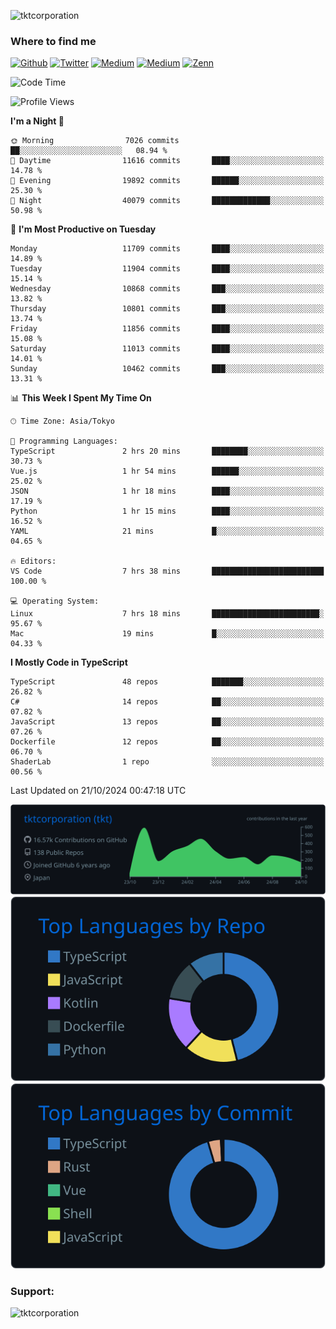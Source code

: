 <p align="left"> <img src="https://komarev.com/ghpvc/?username=tktcorporation&label=Profile%20views&color=0e75b6&style=flat" alt="tktcorporation" /> </p>

<h3>Where to find me</h3>
<p>
<a href="https://github.com/tktcorporation" target="_blank"><img alt="Github" src="https://img.shields.io/badge/GitHub-%2312100E.svg?&style=for-the-badge&logo=Github&logoColor=white" /></a>
<a href="https://twitter.com/tktcorporation" target="_blank"><img alt="Twitter" src="https://img.shields.io/badge/twitter-%231DA1F2.svg?&style=for-the-badge&logo=twitter&logoColor=white" /></a>
<a href="https://www.linkedin.com/in/tktcorporation" target="_blank"><img alt="Medium" src="https://img.shields.io/badge/linkdin-0a66c2.svg?&style=for-the-badge&logo=linkedin&logoColor=white" /></a>
<a href="https://qiita.com/tktcorporation" target="_blank"><img alt="Medium" src="https://img.shields.io/badge/qiita-55C500.svg?&style=for-the-badge&logo=qiita&logoColor=white" /></a>
<a href="https://zenn.dev/tktcorporation" target="_blank"><img alt="Zenn" src="https://img.shields.io/badge/Zenn-3EA8FF.svg?&style=for-the-badge&logo=Zenn&logoColor=white" /></a>
</p>
  
<!--START_SECTION:waka-->
![Code Time](http://img.shields.io/badge/Code%20Time-1%2C797%20hrs%2040%20mins-blue)

![Profile Views](http://img.shields.io/badge/Profile%20Views-0-blue)

**I'm a Night 🦉** 

```text
🌞 Morning                7026 commits        ██░░░░░░░░░░░░░░░░░░░░░░░   08.94 % 
🌆 Daytime                11616 commits       ████░░░░░░░░░░░░░░░░░░░░░   14.78 % 
🌃 Evening                19892 commits       ██████░░░░░░░░░░░░░░░░░░░   25.30 % 
🌙 Night                  40079 commits       █████████████░░░░░░░░░░░░   50.98 % 
```
📅 **I'm Most Productive on Tuesday** 

```text
Monday                   11709 commits       ████░░░░░░░░░░░░░░░░░░░░░   14.89 % 
Tuesday                  11904 commits       ████░░░░░░░░░░░░░░░░░░░░░   15.14 % 
Wednesday                10868 commits       ███░░░░░░░░░░░░░░░░░░░░░░   13.82 % 
Thursday                 10801 commits       ███░░░░░░░░░░░░░░░░░░░░░░   13.74 % 
Friday                   11856 commits       ████░░░░░░░░░░░░░░░░░░░░░   15.08 % 
Saturday                 11013 commits       ████░░░░░░░░░░░░░░░░░░░░░   14.01 % 
Sunday                   10462 commits       ███░░░░░░░░░░░░░░░░░░░░░░   13.31 % 
```


📊 **This Week I Spent My Time On** 

```text
🕑︎ Time Zone: Asia/Tokyo

💬 Programming Languages: 
TypeScript               2 hrs 20 mins       ████████░░░░░░░░░░░░░░░░░   30.73 % 
Vue.js                   1 hr 54 mins        ██████░░░░░░░░░░░░░░░░░░░   25.02 % 
JSON                     1 hr 18 mins        ████░░░░░░░░░░░░░░░░░░░░░   17.19 % 
Python                   1 hr 15 mins        ████░░░░░░░░░░░░░░░░░░░░░   16.52 % 
YAML                     21 mins             █░░░░░░░░░░░░░░░░░░░░░░░░   04.65 % 

🔥 Editors: 
VS Code                  7 hrs 38 mins       █████████████████████████   100.00 % 

💻 Operating System: 
Linux                    7 hrs 18 mins       ████████████████████████░   95.67 % 
Mac                      19 mins             █░░░░░░░░░░░░░░░░░░░░░░░░   04.33 % 
```

**I Mostly Code in TypeScript** 

```text
TypeScript               48 repos            ███████░░░░░░░░░░░░░░░░░░   26.82 % 
C#                       14 repos            ██░░░░░░░░░░░░░░░░░░░░░░░   07.82 % 
JavaScript               13 repos            ██░░░░░░░░░░░░░░░░░░░░░░░   07.26 % 
Dockerfile               12 repos            ██░░░░░░░░░░░░░░░░░░░░░░░   06.70 % 
ShaderLab                1 repo              ░░░░░░░░░░░░░░░░░░░░░░░░░   00.56 % 
```




 Last Updated on 21/10/2024 00:47:18 UTC
<!--END_SECTION:waka-->

[![](https://raw.githubusercontent.com/tktcorporation/tktcorporation/master/profile-summary-card-output/github_dark/0-profile-details.svg)](https://github.com/vn7n24fzkq/github-profile-summary-cards)
[![](https://raw.githubusercontent.com/tktcorporation/tktcorporation/master/profile-summary-card-output/github_dark/1-repos-per-language.svg)](https://github.com/vn7n24fzkq/github-profile-summary-cards) [![](https://raw.githubusercontent.com/tktcorporation/tktcorporation/master/profile-summary-card-output/github_dark/2-most-commit-language.svg)](https://github.com/vn7n24fzkq/github-profile-summary-cards)

<h3 align="left">Support:</h3>
<p><a href="https://www.buymeacoffee.com/tktcorporation"> <img align="left" src="https://cdn.buymeacoffee.com/buttons/v2/default-yellow.png" height="50" width="210" alt="tktcorporation" /></a></p><br><br>
